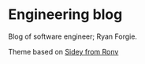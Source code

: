 # Engineering blog

Blog of software engineer; Ryan Forgie.

Theme based on [Sidey from Ronv](https://github.com/ronv/sidey)
